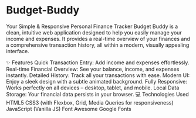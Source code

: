 # Budget-Buddy
Your Simple & Responsive Personal Finance Tracker
Budget Buddy is a clean, intuitive web application designed to help you easily manage your income and expenses. It provides a real-time overview of your finances and a comprehensive transaction history, all within a modern, visually appealing interface.

✨ Features
Quick Transaction Entry: Add income and expenses effortlessly.
Real-time Financial Overview: See your balance, income, and expenses instantly.
Detailed History: Track all your transactions with ease.
Modern UI: Enjoy a sleek design with a subtle animated background.
Fully Responsive: Works perfectly on all devices – desktop, tablet, and mobile.
Local Data Storage: Your financial data persists in your browser.
💻 Technologies Used
HTML5
CSS3 (with Flexbox, Grid, Media Queries for responsiveness)
JavaScript (Vanilla JS)
Font Awesome
Google Fonts
